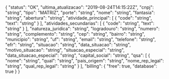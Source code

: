 {
  "status": "OK",
  "ultima_atualizacao": "2019-08-24T14:15:22Z",
  "cnpj": "string",
  "tipo": "MATRIZ",
  "porte": "string",
  "nome": "string",
  "fantasia": "string",
  "abertura": "string",
  "atividade_principal": [
    {
      "code": "string",
      "text": "string"
    }
  ],
  "atividades_secundarias": [
    {
      "code": "string",
      "text": "string"
    }
  ],
  "natureza_juridica": "string",
  "logradouro": "string",
  "numero": "string",
  "complemento": "string",
  "cep": "string",
  "bairro": "string",
  "municipio": "string",
  "uf": "string",
  "email": "string",
  "telefone": "string",
  "efr": "string",
  "situacao": "string",
  "data_situacao": "string",
  "motivo_situacao": "string",
  "situacao_especial": "string",
  "data_situacao_especial": "string",
  "capital_social": "string",
  "qsa": [
    {
      "nome": "string",
      "qual": "string",
      "pais_origem": "string",
      "nome_rep_legal": "string",
      "qual_rep_legal": "string"
    }
  ],
  "billing": {
    "free": true,
    "database": true
  }
}